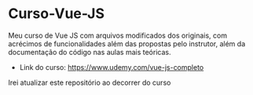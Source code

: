 # Curso-Vue-JS
Meu curso de Vue JS com arquivos modificados dos originais, com acrécimos de funcionalidades além das propostas pelo instrutor, além da documentação do código nas aulas mais teóricas.

- Link do curso: https://www.udemy.com/vue-js-completo

Irei atualizar este repositório ao decorrer do curso
